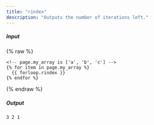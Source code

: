 ```yaml
---
title: "rindex"
description: "Outputs the number of iterations left."
---
```

##### Input

{% raw %}
~~~liquid
<!-- page.my_array is ['a', 'b', 'c'] -->
{% for item in page.my_array %}
  {{ forloop.rindex }}
{% endfor %}
~~~
{% endraw %}

##### Output

~~~html
3 2 1
~~~
